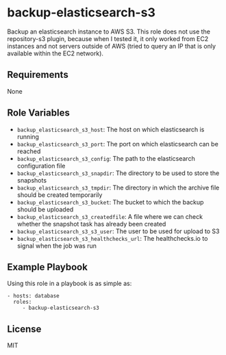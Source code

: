backup-elasticsearch-s3
=======================

Backup an elasticsearch instance to AWS S3.
This role does not use the repository-s3 plugin, because when I tested
it, it only worked from EC2 instances and not servers outside of AWS
(tried to query an IP that is only available within the EC2 network).

Requirements
------------

None

Role Variables
--------------

- `backup_elasticsearch_s3_host`: The host on which elasticsearch is running
- `backup_elasticsearch_s3_port`: The port on which elasticsearch can be reached
- `backup_elasticsearch_s3_config`: The path to the elasticsearch configuration
  file
- `backup_elasticsearch_s3_snapdir`: The directory to be used to store the
  snapshots
- `backup_elasticsearch_s3_tmpdir`: The directory in which the archive file
  should be created temporarily
- `backup_elasticsearch_s3_bucket`: The bucket to which the backup should
  be uploaded
- `backup_elasticsearch_s3_createdfile`: A file where we can check whether
  the snapshot task has already been created
- `backup_elasticsearch_s3_s3_user`: The user to be used for upload to S3
- `backup_elasticsearch_s3_healthchecks_url`: The healthchecks.io to signal
  when the job was run

Example Playbook
----------------

Using this role in a playbook is as simple as:

    - hosts: database
      roles:
         - backup-elasticsearch-s3

License
-------

MIT
